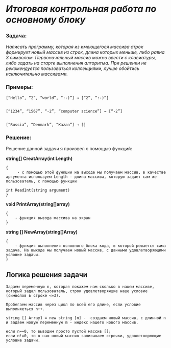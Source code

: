 # *Итоговая контрольная работа по основному блоку*

### Задача:

 *Написать программу, которая из имеющегося массива строк формирует новый массив из строк, длина которых меньше, либо равна 3 символам. Первоначальный массив можно ввести с клавиатуры, либо задать на старте выполнения алгоритма. При решении не рекомендуется пользоваться коллекциями, лучше обойтись исключительно массивами.*

### Примеры:

    [“Hello”, “2”, “world”, “:-)”] → [“2”, “:-)”]


    [“1234”, “1567”, “-2”, “computer science”] → [“-2”]


    [“Russia”, “Denmark”, “Kazan”] → []

 ### Решение:

 Решение данной задачи я произвел с помощью функций:

**string[] CreatArray(int Length)**

    {
         - с помощью этой функции на выходе мы получаем массив, в качестве аргумента используем Length - длина массива, которую задает сам же пользователь, с помощью функции 
         
    int ReadInt(string argument)
    } 


**void PrintArray(string[]array)**


    {
        - функция вывода массива на экран
    }

**string [] NewArray(string[]Array)**

    {
        - функция выполнения основного блока кода, в которой решается сама задача. На выходе мы получаем новый массив, с данными удовлетворяющими условие задачи.
    }

## Логика решения задачи 

    Задаем переменную n, которая покажем нам сколько в нашем массиве, который задал пользователь, строк удовлетворяющие наше условие (символов в строке <=3).

    Пробегаем массив через цикл по всей его длине, если условие выполняеться n++.

    string [] Array1 = new string [n] -  создаем новый массив, с длинной n и задаем новую переменную m - индекс нашего нового массив.

    если n==0, то выводим просто пустой массив [];
    если n!=0, то в наш новый массив записываем строчки, удовлетворяющие условие задачи.